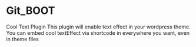Git_BOOT
========

Cool Text Plugin
This plugin will enable text effect in your wordpress theme. You can embed cool textEffect  via shortcode in everywhere you want, even in theme files
